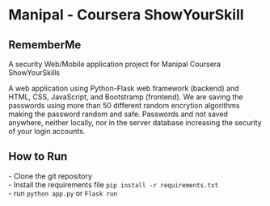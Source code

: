 # Manipal - Coursera ShowYourSkill
## RememberMe
A security Web/Mobile application project for Manipal Coursera ShowYourSkills

A web application using Python-Flask web framework (backend) and HTML, CSS, JavaScript, and Bootstramp (frontend).
We are saving the passwords using more than 50 different random encrytion algorithms making the password random and safe. Passwords and not saved anywhere, neither locally, nor in the server database increasing the security of your login accounts.

<h2> How to Run</h2>
- Clone the git repository<br>
- Install the requirements file <code>pip install -r requirements.txt</code><br>
- run <code>python app.py</code> or <code>Flask run</code>
